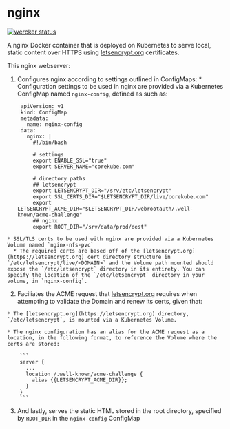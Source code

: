 # nginx

[![wercker status](https://app.wercker.com/status/21a779b13c0e2bd3e67bc0e4c17ded36/m "wercker status")](https://app.wercker.com/project/bykey/21a779b13c0e2bd3e67bc0e4c17ded36)

A nginx Docker container that is deployed on Kubernetes to serve local, static content over HTTPS using [letsencrypt.org](https://letsencrypt.org) certificates.

This nginx webserver:

  1. Configures nginx according to settings outlined in ConfigMaps:
    * Configuration settings to be used in nginx are provided via a Kubernetes ConfigMap named `nginx-config`, defined as such as:

      ```
       apiVersion: v1
       kind: ConfigMap
       metadata:
         name: nginx-config
       data:
         nginx: |
           #!/bin/bash

           # settings
           export ENABLE_SSL="true"
           export SERVER_NAME="corekube.com"

           # directory paths
           ## letsencrypt
           export LETSENCRYPT_DIR="/srv/etc/letsencrypt"
           export SSL_CERTS_DIR="$LETSENCRYPT_DIR/live/corekube.com"
           export LETSENCRYPT_ACME_DIR="$LETSENCRYPT_DIR/webrootauth/.well-known/acme-challenge"
           ## nginx
           export ROOT_DIR="/srv/data/prod/dest"
      ```
    * SSL/TLS certs to be used with nginx are provided via a Kubernetes Volume named `nginx-nfs-pvc`
      * The required certs are based off of the [letsencrypt.org](https://letsencrypt.org) cert directory structure in `/etc/letsencrypt/live/<DOMAIN>` and the Volume path mounted should expose the `/etc/letsencrypt` directory in its entirety. You can specify the location of the `/etc/letsencrypt` directory in your volume, in `nginx-config`.

  2.  Faciliates the ACME request that [letsencrypt.org](https://letsencrypt.org) requires when attempting to validate the Domain and renew its certs, given that:
  
    * The [letsencrypt.org](https://letsencrypt.org) directory, `/etc/letsencrypt`, is mounted via a Kubernetes Volume.

    * The nginx configuration has an alias for the ACME request as a location, in the following format, to reference the Volume where the certs are stored:

        ```
        server {
          ...
          location /.well-known/acme-challenge {
            alias {{LETSENCRYPT_ACME_DIR}};
          }
        }
        ```
  3. And lastly, serves the static HTML stored in the root directory, specified by `ROOT_DIR` in the `nginx-config` ConfigMap
